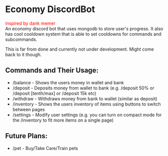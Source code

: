 # Economy DiscordBot
<span style="color:red">inspired by dank memer</span>  
An economy discord bot that uses mongodb to store user's progress. It also has cool cooldown system that is able to set cooldowns for commands and subcommands.

This is far from done and currently not under development. Might come back to it though. 

## Commands and Their Usage:
* /balance - Shows the users money in wallet and bank
* /deposit - Deposits money from wallet to bank (e.g. /deposit 50% or /deposit [tenth/max] or /deposit 15k etc)
* /withdraw - Withdraws money from bank to wallet (similar as deposit)
* /inventory - Shows the users inventory of items using buttons to switch between pages
* /settings - Modify user settings (e.g. you can turn on compact mode for the /inventory to fit more items on a single page)


## Future Plans:
* /pet - Buy/Take Care/Train pets

